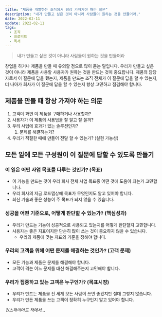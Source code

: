 ```yaml
---
title: "제품을 개발하는 조직에서 항상 가져가야 하는 질문"
description: "내가 만들고 싶은 것이 아니라 사람들이 원하는 것을 만들어라."
date: 2022-02-11
update: 2022-02-11
tags:
  - 조직
  - 프로덕트
  - 독서
---
```


> 내가 만들고 싶은 것이 아니라
> 사람들이 원하는 것을 만들어라

창업을 하거나 제품을 만들 때 유의할 점으로 많이 듣는 말입니다.
우리가 만들고 싶은 것이 아니라 제품을 사용할 사용자가 원하는 것을 만드는 것이 중요합니다.
제품의 담당자로서 이 질문에 답을 했는지, 제품을 만드는 조직 전체가 이 질문에 답을 할 수 있는지, 더 나아가 회사가 이 질문에 답을 할 수 있는지 항상 고민하고 점검해야 합니다.


## 제품을 만들 때 항상 가져야 하는 의문
1. 고객이 과연 이 제품을 구매하거나 사용할까?
2. 사용자가 이 제품의 사용법을 잘 알고 잘 쓸까?
3. 우리 사업에 효과가 있는 솔루션인가?
	1. 문제를 해결하는가?
4. 우리가 적절한 때에 만들어 전달 할 수 있는가? (실현 가능성)


## 모든 일에 모든 구성원이 이 질문에 답할 수 있도록 만들기

### 이 일은 어떤 사업 목표를 다루는 것인가? (목표)
- 이 기능을 만드는 것이 우리 회사 전체 사업 목표중 어떤 것에 도움이 되는가 고민합니다.
- 우리 회사의 지금 로드맵상에 목표가 무엇인지도 알고 있어야 합니다.
- 최신 기술과 좋은 성능이 주 목표가 되지 않을 수 있습니다.

### 성공을 어떤 기준으로, 어떻게 판단할 수 있는가? (핵심성과)
- 우리가 만드는 기능이 성공적으로 사용되고 있는지를 어떻게 판단할지 고민합니다.
- 사용자는 좋은 지표이지만 단순히 많이 쓰는 것이 중요하지 않을 수 있습니다.
	- 우리의 제품에 맞는 지표와 기준을 정해야 합니다.

### 우리의 고객을 위해 어떤 문제를 해결하는 것인가? (고객 문제)
- 모든 기능과 제품은 문제를 해결해야 합니다.
- 고객이 겪는 어느 문제를 대신 해결해주는지 고민해야 합니다.

### 우리가 집중하고 있는 고객은 누구인가? (목표시장)
- 우리가 만드는 제품을 전 세계 모든 사람이 쓰면 좋겠지만 절대 그렇지 않습니다.
- 우리가 만든 제품을 쓰는 고객이 정확히 누구인지 알고 있어야 합니다.


*인스파이어드 책에서…*
